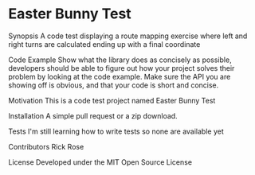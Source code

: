 # Easter Bunny Test
Synopsis
A code test displaying a route mapping exercise where left and right turns are calculated ending up with a final coordinate

Code Example
Show what the library does as concisely as possible, developers should be able to figure out how your project solves their problem by looking at the code example. Make sure the API you are showing off is obvious, and that your code is short and concise.

Motivation
This is a code test project named Easter Bunny Test

Installation
A simple pull request or a zip download.

Tests
I'm still learning how to write tests so none are available yet

Contributors
Rick Rose

License
Developed under the MIT Open Source License
